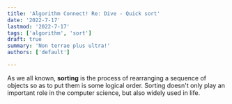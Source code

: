 ```yaml
---
title: 'Algorithm Connect! Re: Dive - Quick sort'
date: '2022-7-17'
lastmod: '2022-7-17'
tags: ['algorithm', 'sort']
draft: true
summary: 'Non terrae plus ultra!'
authors: ['default']

---
```


As we all known, __sorting__ is the process of rearranging a sequence of objects so as to put them is some logical order. Sorting doesn't only play an important role in the computer science, but also widely used in life. 